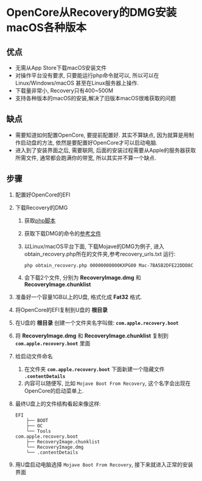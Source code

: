# OpenCore从Recovery的DMG安装macOS各种版本
## 优点
- 无需从App Store下载macOS安装文件
- 对操作平台没有要求, 只要能运行php命令就可以, 所以可以在Linux/Windows/macOS 甚至在Linux服务器上操作.
- 下载量非常小, Recovery只有400~500M
- 支持各种版本的macOS的安装,解决了旧版本macOS很难获取的问题

## 缺点
- 需要知道如何配置OpenCore, 要提前配置好. 其实不算缺点, 因为就算是用制作启动盘的方法, 依然是要配置好OpenCore才可以启动电脑.
- 进入到了安装界面之后, 需要联网, 后面的安装过程需要从Apple的服务器获取所需文件, 通常都会跑满你的带宽, 所以其实并不算一个缺点.

## 步骤
1. 配置好OpenCore的EFI
2. 下载Recovery的DMG
    1. 获取[php脚本](https://raw.githubusercontent.com/acidanthera/OcSupportPkg/master/Utilities/Recovery/obtain_recovery.php)
    1. 获取下载DMG的命令的[参考文件](https://raw.githubusercontent.com/acidanthera/OcSupportPkg/master/Utilities/Recovery/recovery_urls.txt)
    1. 以Linux/macOS平台下面, 下载Mojave的DMG为例子, 进入obtain_recovery.php所在的文件夹,参考recovery_urls.txt 运行:
    
        `php obtain_recovery.php 00000000000KXPG00 Mac-7BA5B2DFE22DDD8C`

    1. 会下载2个文件, 分别为 **RecoveryImage.dmg** 和 **RecoveryImage.chunklist**

3. 准备好一个容量1GB以上的U盘, 格式化成 **Fat32** 格式.
4. 将OpenCore的EFI复制到U盘的 **根目录**
5. 在U盘的 **根目录** 创建一个文件夹名字叫做: **`com.apple.recovery.boot`**
6. 将 **RecoveryImage.dmg** 和 **RecoveryImage.chunklist** 复制到 **`com.apple.recovery.boot`** 里面
7. 给启动文件命名
    1. 在文件夹 **`com.apple.recovery.boot`** 下面新建一个隐藏文件 **`.contentDetails`**
    1. 内容可以随便写, 比如 `Mojave Boot From Recovery`, 这个名字会出现在OpenCore的启动菜单上.
8. 最终U盘上的文件结构看起来像这样:

    ````
    EFI
        ├── BOOT
        ├── OC
        └── Tools
    com.apple.recovery.boot
        ├── RecoveryImage.chunklist
        └── RecoveryImage.dmg
        └── .contentDetails
    ````
9. 用U盘启动电脑选择 `Mojave Boot From Recovery`, 接下来就进入正常的安装界面